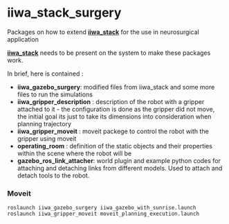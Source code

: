 # iiwa_stack_surgery
Packages on how to extend [**iiwa_stack**](https://github.com/SalvoVirga/iiwa_stack) for the use in neurosurgical application
    
[**iiwa_stack**](https://github.com/SalvoVirga/iiwa_stack) needs to be present on the system to make these packages work.

In brief, here is contained :
- **iiwa_gazebo_surgery**: modified files from iiwa_stack and some more files to run the simulations
- **iiwa_gripper_description** : description of the robot with a gripper attached to it - the configuration is done as the gripper did not move, the initial goal its just to take its dimensions into consideration when planning trajectory
- **iiwa_gripper_moveit** : moveit packege to control the robot with the gripper using moveit
- **operating_room** : definition of the static objects and their properties within the scene where the robot will be
- **gazebo_ros_link_attacher**: world plugin and example python codes for attaching and detaching links from different models. Used to attach and detach tools to the robot.


### Moveit
```
roslaunch iiwa_gazebo_surgery iiwa_gazebo_with_sunrise.launch
roslaunch iiwa_gripper_moveit moveit_planning_execution.launch
```
